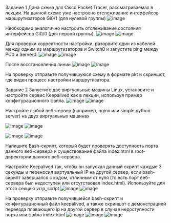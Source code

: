 Задание 1
Дана схема для Cisco Packet Tracer, рассматриваемая в лекции.
На данной схеме уже настроено отслеживание интерфейсов маршрутизаторов Gi0/1 (для нулевой группы)
![image](https://github.com/AlexanderSchelokov/Disaster-recovery-Keepalived-hw/assets/121572590/436fe587-a5f1-49f0-a3a2-d2eba3ce8b84)

Необходимо аналогично настроить отслеживание состояния интерфейсов Gi0/0 (для первой группы).
![image](https://github.com/AlexanderSchelokov/Disaster-recovery-Keepalived-hw/assets/121572590/e18022e0-8e7b-4a74-9861-4f46013f6eb8)
![image](https://github.com/AlexanderSchelokov/Disaster-recovery-Keepalived-hw/assets/121572590/2ac409b0-0fa2-41dd-88e6-ede4f76ede87)

Для проверки корректности настройки, разорвите один из кабелей между одним из маршрутизаторов и Switch0 и запустите ping между PC0 и Server0.
![image](https://github.com/AlexanderSchelokov/Disaster-recovery-Keepalived-hw/assets/121572590/5071c2e0-205b-43c9-b9b3-1fb700edca6e)
![image](https://github.com/AlexanderSchelokov/Disaster-recovery-Keepalived-hw/assets/121572590/0a8f844c-7ee5-4ecb-a936-da5516e01641)

После восстановления линии
![image](https://github.com/AlexanderSchelokov/Disaster-recovery-Keepalived-hw/assets/121572590/3d5566ac-2c27-447c-9403-8dfb6fdeb826)
![image](https://github.com/AlexanderSchelokov/Disaster-recovery-Keepalived-hw/assets/121572590/0242cd40-5d7e-4d95-95fb-c16e5057d89b)


На проверку отправьте получившуюся схему в формате pkt и скриншот, где виден процесс настройки маршрутизатора.


Задание 2
Запустите две виртуальные машины Linux, установите и настройте сервис Keepalived как в лекции, используя пример конфигурационного файла.
![image](https://github.com/AlexanderSchelokov/Disaster-recovery-Keepalived-hw/assets/121572590/4604fbe8-cbae-48cb-9aa3-26397b671397)
![image](https://github.com/AlexanderSchelokov/Disaster-recovery-Keepalived-hw/assets/121572590/37321972-bdd9-49d4-93f2-aa64cf23794f)

Настройте любой веб-сервер (например, nginx или simple python server) на двух виртуальных машинах

![image](https://github.com/AlexanderSchelokov/Disaster-recovery-Keepalived-hw/assets/121572590/8b14ef47-9f4a-47c8-ba9f-86a6cc1a3211)
![image](https://github.com/AlexanderSchelokov/Disaster-recovery-Keepalived-hw/assets/121572590/b2956d71-23ba-4f02-a21d-0f861a47dc63)

![image](https://github.com/AlexanderSchelokov/Disaster-recovery-Keepalived-hw/assets/121572590/cb30d3ef-1dfb-4b10-b808-aaca3b5c6eab)
![image](https://github.com/AlexanderSchelokov/Disaster-recovery-Keepalived-hw/assets/121572590/6520b392-6bb9-441e-a660-88dff9843b95)



Напишите Bash-скрипт, который будет проверять доступность порта данного веб-сервера и существование файла index.html в root-директории данного веб-сервера.

Настройте Keepalived так, чтобы он запускал данный скрипт каждые 3 секунды и переносил виртуальный IP на другой сервер, если bash-скрипт завершался с кодом, отличным от нуля (то есть порт веб-сервера был недоступен или отсутствовал index.html). Используйте для этого секцию vrrp_script
![image](https://github.com/AlexanderSchelokov/Disaster-recovery-Keepalived-hw/assets/121572590/73eca8ae-134c-4b0d-8d62-47e9dda82785)
![image](https://github.com/AlexanderSchelokov/Disaster-recovery-Keepalived-hw/assets/121572590/5a26bd94-edc9-483d-a82b-022f45bd4e39)

На проверку отправьте получившейся bash-скрипт и конфигурационный файл keepalived, а также скриншот с демонстрацией переезда плавающего ip на другой сервер в случае недоступности порта или файла index.html
![image](https://github.com/AlexanderSchelokov/Disaster-recovery-Keepalived-hw/assets/121572590/fe90e3b2-6c4d-4ec0-a82d-c0b7ae9d8831)
![image](https://github.com/AlexanderSchelokov/Disaster-recovery-Keepalived-hw/assets/121572590/aa7fbafa-3858-49b2-a598-fce9e8972c6f)
![image](https://github.com/AlexanderSchelokov/Disaster-recovery-Keepalived-hw/assets/121572590/18500ba5-5a4e-4ed1-a18b-8aab2778695b)

